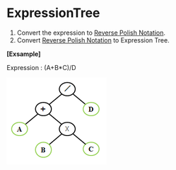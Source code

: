 # ExpressionTree

1. Convert the expression to [Reverse Polish Notation](https://github.com/63rabbits/ReversePolishNotation).
2. Convert [Reverse Polish Notation](https://github.com/63rabbits/ReversePolishNotation) to Expression Tree.

**[Exsample]**

Expression : (A+B*C)/D

![ExpressionTree](https://github.com/63rabbits/ExpressionTree/blob/master/expression_tree-0001.png?raw=true)
